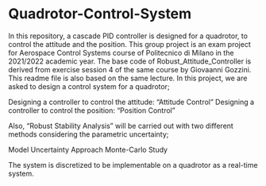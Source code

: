 # Quadrotor-Control-System
In this repository, a cascade PID controller is designed for a quadrotor, to control the attitude and the position. This group project is an exam project for Aerospace Control Systems course of Politecnico di Milano in the 2021/2022 academic year. The base code of Robust_Attitude_Controller is derived from exercise session 4 of the same course by Giovaanni Gozzini. This readme file is also based on the same lecture.
In this project, we are asked to design a control system for a quadrotor;

Designing a controller to control the attitude: “Attitude Control”
Designing a controller to control the position: “Position Control”

Also, “Robust Stability Analysis” will be carried out with two different methods considering the parametric uncertainty; 

Model Uncertainty Approach
Monte-Carlo Study


The system is discretized to be implementable on a quadrotor as a real-time system.
